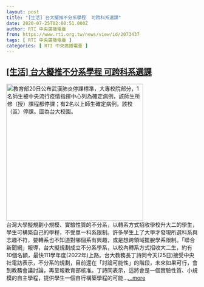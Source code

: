 ```yaml
---
layout: post
title: "[生活] 台大擬推不分系學程  可跨科系選課"
date: 2020-07-25T02:00:51.000Z
author: RTI 中央廣播電臺
from: https://www.rti.org.tw/news/view/id/2073437
tags: [ RTI 中央廣播電臺 ]
categories: [ RTI 中央廣播電臺 ]
---
```

<!--1595642451000-->
[[生活] 台大擬推不分系學程  可跨科系選課](https://www.rti.org.tw/news/view/id/2073437)
------

<div>
<img src="https://static.rti.org.tw/assets/thumbnails/2020/02/20/20200220000028M.jpg" width="360" alt="教育部20日公布武漢肺炎停課標準，大專校院部分，1名師生被中央流行疫情指揮中心列為確定病例，該師生所修（授）課程都停課；有2名以上師生確定病例，該校（區）停課。圖為台大校園。" title="教育部20日公布武漢肺炎停課標準，大專校院部分，1名師生被中央流行疫情指揮中心列為確定病例，該師生所修（授）課程都停課；有2名以上師生確定病例，該校（區）停課。圖為台大校園。"><br>台灣大學擬規劃小規模、實驗性質的不分系，以轉系方式招收學校升大二的學生，學生可構築自己的學程，不受單一科系限制。許多學生上了大學才發現所選科系與志趣不符，要轉系也不知道對哪個系有興趣，或是想跨領域擺脫學系限制。「聯合新聞網」報導，台大擬規劃成立不分系學系，以校內轉系方式招收大二生，約有10個名額，最快111學年度(2022年)上路。台大教務長丁詩同今天(25日)接受中央社電訪表示，不分系的規劃，目前還在「討論可能性」的階段，未來如果可行，會到教務會議討論，再呈報教育部核准。丁詩同表示，這將會是一個實驗性質、小規模的自主學程，提供學生一個自行構築學程的可能...<a target="_blank" href="https://www.rti.org.tw/news/view/id/2073437">...more</a>
</div>
